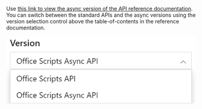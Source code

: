 Use [this link to view the async version of the API reference documentation](/javascript/api/office-scripts/excelscript?view=office-scripts-async&preserve-view=true). You can switch between the standard APIs and the async versions using the version selection control above the table-of-contents in the reference documentation.

![The version selection control in the reference documentation.](../images/reference-documentation-version-picker.png)
